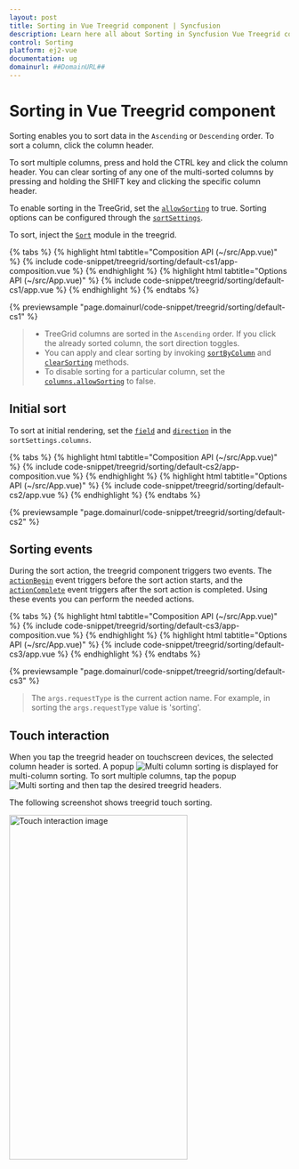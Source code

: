 ```yaml
---
layout: post
title: Sorting in Vue Treegrid component | Syncfusion
description: Learn here all about Sorting in Syncfusion Vue Treegrid component of Syncfusion Essential JS 2 and more.
control: Sorting 
platform: ej2-vue
documentation: ug
domainurl: ##DomainURL##
---
```


# Sorting in Vue Treegrid component

Sorting enables you to sort data in the `Ascending` or `Descending` order.
To sort a column, click the column header.

To sort multiple columns, press and hold the CTRL key and click the column header.  You can clear sorting of any one of the multi-sorted columns by pressing and holding the SHIFT key and clicking the specific column header.

To enable sorting in the TreeGrid, set the [`allowSorting`](https://ej2.syncfusion.com/vue/documentation/api/treegrid/#allowsorting) to true. Sorting options can be configured through the [`sortSettings`](https://ej2.syncfusion.com/vue/documentation/api/treegrid/sortSettings).

To sort, inject the [`Sort`](https://ej2.syncfusion.com/vue/documentation/api/treegrid/#sortmodule) module in the treegrid.

{% tabs %}
{% highlight html tabtitle="Composition API (~/src/App.vue)" %}
{% include code-snippet/treegrid/sorting/default-cs1/app-composition.vue %}
{% endhighlight %}
{% highlight html tabtitle="Options API (~/src/App.vue)" %}
{% include code-snippet/treegrid/sorting/default-cs1/app.vue %}
{% endhighlight %}
{% endtabs %}
        
{% previewsample "page.domainurl/code-snippet/treegrid/sorting/default-cs1" %}

> * TreeGrid columns are sorted in the `Ascending` order. If you click the already sorted column, the sort direction toggles.
> * You can apply and clear sorting by invoking [`sortByColumn`](https://ej2.syncfusion.com/vue/documentation/api/treegrid/#sortbycolumn) and
[`clearSorting`](https://ej2.syncfusion.com/vue/documentation/api/treegrid/#clearsorting) methods.
> * To disable sorting for a particular column, set the [`columns.allowSorting`](https://ej2.syncfusion.com/vue/documentation/api/treegrid/column/#allowSorting) to false.

## Initial sort

To sort at initial rendering, set the [`field`](https://ej2.syncfusion.com/vue/documentation/api/treegrid/sortDescriptorModel/#field) and [`direction`](https://ej2.syncfusion.com/vue/documentation/api/treegrid/sortDescriptorModel/#direction) in the `sortSettings.columns`.

{% tabs %}
{% highlight html tabtitle="Composition API (~/src/App.vue)" %}
{% include code-snippet/treegrid/sorting/default-cs2/app-composition.vue %}
{% endhighlight %}
{% highlight html tabtitle="Options API (~/src/App.vue)" %}
{% include code-snippet/treegrid/sorting/default-cs2/app.vue %}
{% endhighlight %}
{% endtabs %}
        
{% previewsample "page.domainurl/code-snippet/treegrid/sorting/default-cs2" %}

## Sorting events

During the sort action, the treegrid component triggers two events. The [`actionBegin`](https://ej2.syncfusion.com/vue/documentation/api/treegrid/#actionbegin) event triggers before the sort action starts, and the [`actionComplete`](https://ej2.syncfusion.com/vue/documentation/api/treegrid/#actioncomplete) event triggers after the sort action is completed. Using these events you can perform the needed actions.

{% tabs %}
{% highlight html tabtitle="Composition API (~/src/App.vue)" %}
{% include code-snippet/treegrid/sorting/default-cs3/app-composition.vue %}
{% endhighlight %}
{% highlight html tabtitle="Options API (~/src/App.vue)" %}
{% include code-snippet/treegrid/sorting/default-cs3/app.vue %}
{% endhighlight %}
{% endtabs %}
        
{% previewsample "page.domainurl/code-snippet/treegrid/sorting/default-cs3" %}

> The `args.requestType` is the current action name. For example, in sorting the `args.requestType` value is 'sorting'.

## Touch interaction

When you tap the treegrid header on touchscreen devices, the selected column header is sorted. A popup ![Multi column sorting](./images/sorting.jpg) is displayed for multi-column sorting. To sort multiple columns, tap the popup![Multi sorting](./images/msorting.jpg) and then tap the desired treegrid headers.

The following screenshot shows treegrid touch sorting.

<img src="./images/touch-sorting.jpg" alt="Touch interaction image" style="width:320px;height: 620px">